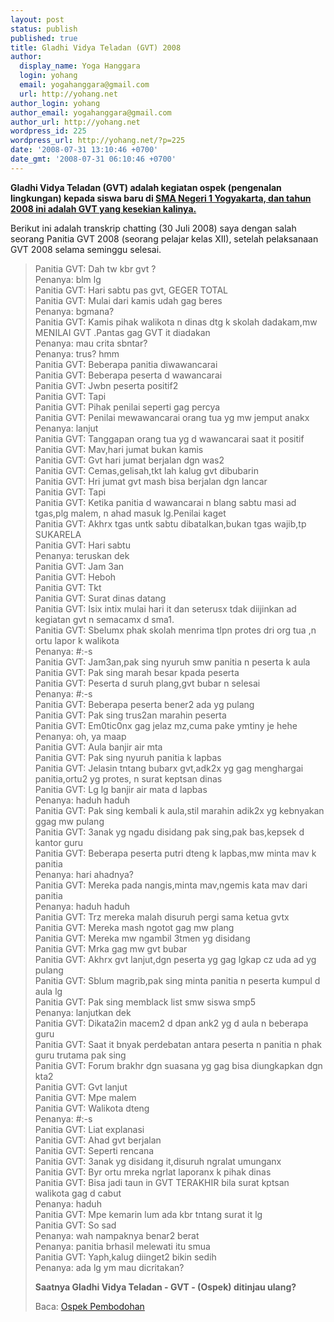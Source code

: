 ```yaml
---
layout: post
status: publish
published: true
title: Gladhi Vidya Teladan (GVT) 2008
author:
  display_name: Yoga Hanggara
  login: yohang
  email: yogahanggara@gmail.com
  url: http://yohang.net
author_login: yohang
author_email: yogahanggara@gmail.com
author_url: http://yohang.net
wordpress_id: 225
wordpress_url: http://yohang.net/?p=225
date: '2008-07-31 13:10:46 +0700'
date_gmt: '2008-07-31 06:10:46 +0700'
---
```

 **Gladhi Vidya Teladan (GVT) adalah kegiatan ospek (pengenalan lingkungan) kepada siswa baru di [SMA Negeri 1 Yogyakarta, dan tahun 2008 ini adalah GVT yang kesekian kalinya.](http://www.sman1teladan-yog.sch.id)**

Berikut ini adalah transkrip chatting (30 Juli 2008) saya dengan salah seorang Panitia GVT 2008 (seorang pelajar kelas XII), setelah pelaksanaan GVT 2008 selama seminggu selesai.<!--more-->

> Panitia GVT: Dah tw kbr gvt ?  
> Penanya: blm lg  
> Panitia GVT: Hari sabtu pas gvt, GEGER TOTAL  
> Panitia GVT: Mulai dari kamis udah gag beres  
> Penanya: bgmana?  
> Panitia GVT: Kamis pihak walikota n dinas dtg k skolah dadakam,mw MENILAI GVT .Pantas gag GVT it diadakan  
> Penanya: mau crita sbntar?  
> Penanya: trus? hmm  
> Panitia GVT: Beberapa panitia diwawancarai  
> Panitia GVT: Beberapa peserta d wawancarai  
> Panitia GVT: Jwbn peserta positif2  
> Panitia GVT: Tapi  
> Panitia GVT: Pihak penilai seperti gag percya  
> Panitia GVT: Penilai mewawancarai orang tua yg mw jemput anakx  
> Penanya: lanjut  
> Panitia GVT: Tanggapan orang tua yg d wawancarai saat it positif  
> Panitia GVT: Mav,hari jumat bukan kamis  
> Panitia GVT: Gvt hari jumat berjalan dgn was2  
> Panitia GVT: Cemas,gelisah,tkt lah kalug gvt dibubarin  
> Panitia GVT: Hri jumat gvt mash bisa berjalan dgn lancar  
> Panitia GVT: Tapi  
> Panitia GVT: Ketika panitia d wawancarai n blang sabtu masi ad tgas,plg malem, n ahad masuk lg.Penilai kaget  
> Panitia GVT: Akhrx tgas untk sabtu dibatalkan,bukan tgas wajib,tp SUKARELA  
> Panitia GVT: Hari sabtu  
> Penanya: teruskan dek  
> Panitia GVT: Jam 3an  
> Panitia GVT: Heboh  
> Panitia GVT: Tkt  
> Panitia GVT: Surat dinas datang  
> Panitia GVT: Isix intix mulai hari it dan seterusx tdak diijinkan ad kegiatan gvt n semacamx d sma1.  
> Panitia GVT: Sbelumx phak skolah menrima tlpn protes dri org tua ,n ortu lapor k walikota  
> Penanya: #:-s  
> Panitia GVT: Jam3an,pak sing nyuruh smw panitia n peserta k aula  
> Panitia GVT: Pak sing marah besar kpada peserta  
> Panitia GVT: Peserta d suruh plang,gvt bubar n selesai  
> Penanya: #:-s  
> Panitia GVT: Beberapa peserta bener2 ada yg pulang  
> Panitia GVT: Pak sing trus2an marahin peserta  
> Panitia GVT: Em0tic0nx gag jelaz mz,cuma pake ymtiny je hehe  
> Penanya: oh, ya maap  
> Panitia GVT: Aula banjir air mta  
> Panitia GVT: Pak sing nyuruh panitia k lapbas  
> Panitia GVT: Jelasin tntang bubarx gvt,adk2x yg gag menghargai panitia,ortu2 yg protes, n surat keptsan dinas  
> Panitia GVT: Lg lg banjir air mata d lapbas  
> Penanya: haduh haduh  
> Panitia GVT: Pak sing kembali k aula,stil marahin adik2x yg kebnyakan ggag mw pulang  
> Panitia GVT: 3anak yg ngadu disidang pak sing,pak bas,kepsek d kantor guru  
> Panitia GVT: Beberapa peserta putri dteng k lapbas,mw minta mav k panitia  
> Penanya: hari ahadnya?  
> Panitia GVT: Mereka pada nangis,minta mav,ngemis kata mav dari panitia  
> Penanya: haduh haduh  
> Panitia GVT: Trz mereka malah disuruh pergi sama ketua gvtx  
> Panitia GVT: Mereka mash ngotot gag mw plang  
> Panitia GVT: Mereka mw ngambil 3tmen yg disidang  
> Panitia GVT: Mrka gag mw gvt bubar  
> Panitia GVT: Akhrx gvt lanjut,dgn peserta yg gag lgkap cz uda ad yg pulang  
> Panitia GVT: Sblum magrib,pak sing minta panitia n peserta kumpul d aula lg  
> Panitia GVT: Pak sing memblack list smw siswa smp5  
> Penanya: lanjutkan dek  
> Panitia GVT: Dikata2in macem2 d dpan ank2 yg d aula n beberapa guru  
> Panitia GVT: Saat it bnyak perdebatan antara peserta n panitia n phak guru trutama pak sing  
> Panitia GVT: Forum brakhr dgn suasana yg gag bisa diungkapkan dgn kta2  
> Panitia GVT: Gvt lanjut  
> Panitia GVT: Mpe malem  
> Panitia GVT: Walikota dteng  
> Penanya: #:-s  
> Panitia GVT: Liat explanasi  
> Panitia GVT: Ahad gvt berjalan  
> Panitia GVT: Seperti rencana  
> Panitia GVT: 3anak yg disidang it,disuruh ngralat umunganx  
> Panitia GVT: Byr ortu mreka ngrlat laporanx k pihak dinas  
> Panitia GVT: Bisa jadi taun in GVT TERAKHIR bila surat kptsan walikota gag d cabut  
> Penanya: haduh  
> Panitia GVT: Mpe kemarin lum ada kbr tntang surat it lg  
> Panitia GVT: So sad  
> Penanya: wah nampaknya benar2 berat  
> Penanya: panitia brhasil melewati itu smua  
> Panitia GVT: Yaph,kalug diinget2 bikin sedih  
> Penanya: ada lg ym mau dicritakan?
> 
> **Saatnya Gladhi Vidya Teladan - GVT - (Ospek) ditinjau ulang?**
> 
> Baca: [Ospek Pembodohan](../ospek-pembodohan/)